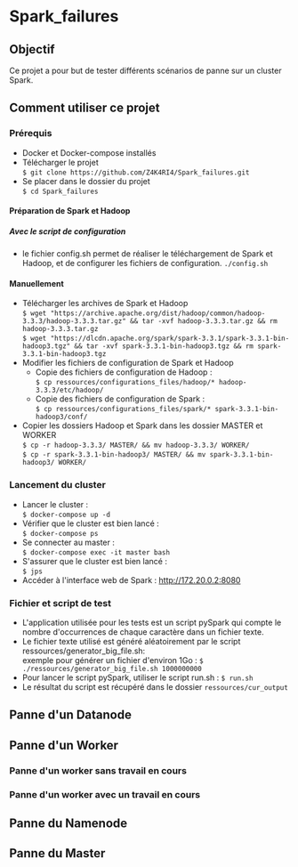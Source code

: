 # Spark_failures
## Objectif
Ce projet a pour but de tester différents scénarios de panne sur un cluster Spark.
## Comment utiliser ce projet
### Prérequis
* Docker et Docker-compose installés
* Télécharger le projet  
```$ git clone https://github.com/Z4K4RI4/Spark_failures.git```
* Se placer dans le dossier du projet  
```$ cd Spark_failures```
#### Préparation de Spark et Hadoop
##### Avec le script de configuration
* le fichier config.sh permet de réaliser le téléchargement de Spark et Hadoop, et de configurer les fichiers de configuration.
```./config.sh```
#### Manuellement
* Télécharger les archives de Spark et Hadoop  
```$ wget "https://archive.apache.org/dist/hadoop/common/hadoop-3.3.3/hadoop-3.3.3.tar.gz" && tar -xvf hadoop-3.3.3.tar.gz && rm hadoop-3.3.3.tar.gz```  
```$ wget "https://dlcdn.apache.org/spark/spark-3.3.1/spark-3.3.1-bin-hadoop3.tgz" && tar -xvf spark-3.3.1-bin-hadoop3.tgz && rm spark-3.3.1-bin-hadoop3.tgz```  
* Modifier les fichiers de configuration de Spark et Hadoop  
    * Copie des fichiers de configuration de Hadoop :  
    ```$ cp ressources/configurations_files/hadoop/* hadoop-3.3.3/etc/hadoop/```  
    * Copie des fichiers de configuration de Spark :  
    ```$ cp ressources/configurations_files/spark/* spark-3.3.1-bin-hadoop3/conf/```
* Copier les dossiers Hadoop et Spark dans les dossier MASTER et WORKER  
```$ cp -r hadoop-3.3.3/ MASTER/ && mv hadoop-3.3.3/ WORKER/```  
```$ cp -r spark-3.3.1-bin-hadoop3/ MASTER/ && mv spark-3.3.1-bin-hadoop3/ WORKER/```  
### Lancement du cluster
* Lancer le cluster :  
```$ docker-compose up -d```
* Vérifier que le cluster est bien lancé :  
```$ docker-compose ps```
* Se connecter au master :  
```$ docker-compose exec -it master bash```
* S'assurer que le cluster est bien lancé :  
```$ jps```
* Accéder à l'interface web de Spark : http://172.20.0.2:8080
### Fichier et script de test
* L'application utilisée pour les tests est un script pySpark qui compte le nombre d'occurrences de chaque caractère dans un fichier texte.
* Le fichier texte utilisé est généré aléatoirement par le script ressources/generator_big_file.sh:  
exemple pour générer un fichier d'environ 1Go : ```$ ./ressources/generator_big_file.sh 1000000000```  
* Pour lancer le script pySpark, utiliser le script run.sh : ```$ run.sh```
* Le résultat du script est récupéré dans le dossier ```ressources/cur_output```  
## Panne d'un Datanode  
## Panne d'un Worker  
### Panne d'un worker sans travail en cours  
### Panne d'un worker avec un travail en cours  
## Panne du Namenode  
## Panne du Master  

